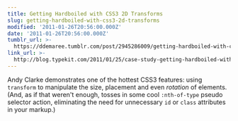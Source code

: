 ```yaml
---
title: Getting Hardboiled with CSS3 2D Transforms
slug: getting-hardboiled-with-css3-2d-transforms
modified: '2011-01-26T20:56:00.000Z'
date: '2011-01-26T20:56:00.000Z'
tumblr_url: >-
  https://ddemaree.tumblr.com/post/2945286009/getting-hardboiled-with-css3-2d-transforms
link_url: >-
  http://blog.typekit.com/2011/01/25/case-study-getting-hardboiled-with-css3-2d-transforms/
---
```

Andy Clarke demonstrates one of the hottest CSS3 features: using `transform` to manipulate the size, placement and even _rotation_ of elements. (And, as if that weren't enough, tosses in some cool `:nth-of-type` pseudo selector action, eliminating the need for unnecessary `id` or `class` attributes in your markup.)
